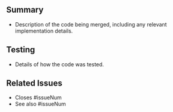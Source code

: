 ## Summary

- Description of the code being merged, including any relevant implementation details.

## Testing

- Details of how the code was tested.

## Related Issues

* Closes #issueNum
* See also #issueNum
